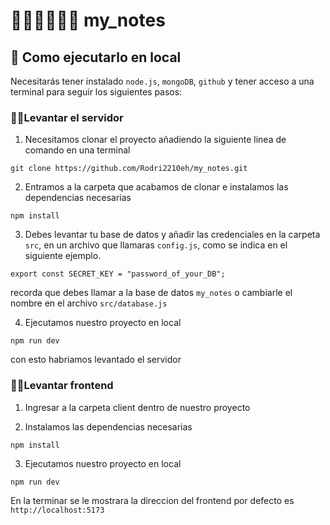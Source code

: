 # 🐱‍🏍🐱‍👤🐱‍💻 my_notes
## 🚀 Como ejecutarlo en local

Necesitarás tener instalado ``` node.js ```, ```mongoDB```, ```github``` y tener acceso a una terminal para seguir los siguientes pasos:
>
### 🐱‍👓Levantar el servidor
>
1. Necesitamos clonar el proyecto añadiendo la siguiente linea de comando en una terminal
```
git clone https://github.com/Rodri2210eh/my_notes.git
```
>
2. Entramos a la carpeta que acabamos de clonar e instalamos las dependencias necesarias
```
npm install
```
>
3. Debes levantar tu base de datos y añadir las credenciales en la carpeta ```src```, en un archivo que llamaras ```config.js```, como se indica en el siguiente ejemplo.
```
export const SECRET_KEY = "password_of_your_DB";
```
recorda que debes llamar a la base de datos ```my_notes``` o cambiarle el nombre en el archivo ```src/database.js```
>
4. Ejecutamos nuestro proyecto en local
```
npm run dev
```
con esto habriamos levantado el servidor
>
### 🐱‍🚀Levantar frontend
>
1. Ingresar a la carpeta client dentro de nuestro proyecto
>
2. Instalamos las dependencias necesarias
```
npm install
```
>
3. Ejecutamos nuestro proyecto en local
```
npm run dev
```
>
En la terminar se le mostrara la direccion del frontend por defecto es ```http://localhost:5173```
